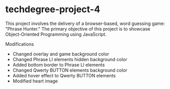 # techdegree-project-4

This project involves the delivery of a browser-based, word guessing game: "Phrase Hunter." The primary objective of this project is to showcase Object-Oriented Programming using JavaScript. 

Modifications 
- Changed overlay and game background color
- Changed Phrase LI elements hidden background color
- Added bottom border to Phrase LI elements
- Changed Qwerty BUTTON elements background color
- Added hover effect to Qwerty BUTTON elements
- Modified heart image
